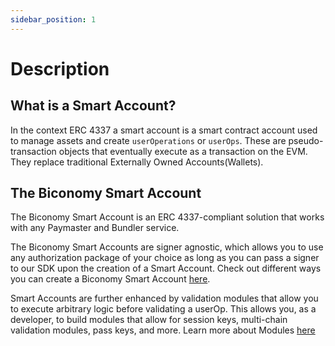 ```yaml
---
sidebar_position: 1
---
```

# Description

## What is a Smart Account?

In the context ERC 4337 a smart account is a smart contract account used to manage assets and create `userOperations` or `userOps`. These are pseudo-transaction objects that eventually execute as a transaction on the EVM. They replace traditional Externally Owned Accounts(Wallets).

## The Biconomy Smart Account

The Biconomy Smart Account is an ERC 4337-compliant solution that works with any Paymaster and Bundler service.

The Biconomy Smart Accounts are signer agnostic, which allows you to use any authorization package of your choice as long as you can pass a signer to our SDK upon the creation of a Smart Account. Check out different ways you can create a Biconomy Smart Account [here](/category/signers).


Smart Accounts are further enhanced by validation modules that allow you to execute arbitrary logic before validating a userOp. This allows you, as a developer, to build modules that allow for session keys, multi-chain validation modules, pass keys, and more. Learn more about Modules [here](/category/modules)
